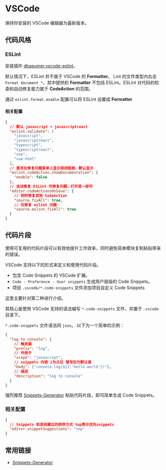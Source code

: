 # VSCode

保持你安装的 VSCode 编辑器为最新版本。

## 代码风格

### ESLint

安装插件 [dbaeumer.vscode-eslint](https://github.com/Microsoft/vscode-eslint)。

默认情况下，ESLint 并不属于 VSCode 的 **Formatter**。 Lint 的文件类型内右击 `Format document *`，其中提供的 **Formatter** 不包括 ESLint。ESLint 对代码的检查和自动修复能力属于 **CodeAction** 的范围。

通过 `eslint.format.enable` 配置可以将 ESLint 设置成 **Formatter**

#### 相关配置

```json
{
  // 默认 javascript + javascriptreact
  "eslint.validate": [
    "javascript",
    "javascriptreact",
    "typescript",
    "typescriptreact",
    "vue",
    "vue-html"
  ],
  // 是否在修复问题菜单上显示规则链接，默认显示
  "eslint.codeAction.showDocumentation": {
    "enable": false
  },
  // 自动修复 ESLint 可修复问题，打开其一即可
  "editor.codeActionsOnSave": {
    // 同时修复其他 CodeAction
    "source.fixAll": true,
    // 仅修复 eslint 问题
    "source.eslint.fixAll": true
  }
}
```

## 代码片段

使用可复用的代码片段可以有效地提升工作效率，同时避免简单模块复制粘贴带来的错误。

VSCode 支持以下的形式来定义和使用代码片段。

- 包含 Code Snippets 的 VSCode 扩展。
- `Code - Preference - User snippets` 生成用户层级的 Code Snippets。
- 项目 `.vscode/*.code-snippets` 文件添加项目自定义 Code Snippets

这里主要针对第二种进行介绍。

其核心是使用 VSCode 支持的语法编写 `*.code-snippets` 文件，并置于 `.vscode` 目录下。

`*.code-snippets` 文件语法同 `json`。 以下为一个简单的示例：

```json
{
  "log to console": {
    // 触发器
    "prefix": "log",
    // 作用于
    "scope": "javascript",
    // snippets 内容 1为占位 冒号后为默认值
    "body": ["console.log(${1:'hello world'})"],
    // 描述
    "description": "log to console"
  }
}
```

强烈推荐 [Snippets-Generator](https://snippet-generator.app) 粘贴代码片段，即可简单生成 Code Snippets。

### 相关配置

```json
{
  // Snippets 和其他建议的排序方式 top表示优先snippets
  "editor.snippetSuggestions": "top"
}
```

## 常用链接

- [Snippets-Generator](https://snippet-generator.app)
